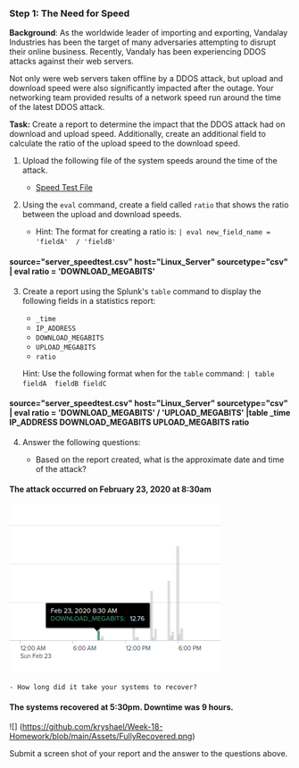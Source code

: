 ### Step 1: The Need for Speed 

**Background**: As the worldwide leader of importing and exporting, Vandalay Industries has been the target of many adversaries attempting to disrupt their online business. Recently, Vandaly has been experiencing DDOS attacks against their web servers.

Not only were web servers taken offline by a DDOS attack, but upload and download speed were also significantly impacted after the outage. Your networking team provided results of a network speed run around the time of the latest DDOS attack.

**Task:** Create a report to determine the impact that the DDOS attack had on download and upload speed. Additionally, create an additional field to calculate the ratio of the upload speed to the download speed.


1.  Upload the following file of the system speeds around the time of the attack.
    - [Speed Test File](https://vanderbilt.bootcampcontent.com/vanderbilt_coding_bootcamp/vu-virt-cyber-pt-04-2021-u-lol/-/blob/master/2-Homework/18-SIEMs/resources/server_speedtest.csv)

2. Using the `eval` command, create a field called `ratio` that shows the ratio between the upload and download speeds.
   - Hint: The format for creating a ratio is: `| eval new_field_name = 'fieldA'  / 'fieldB'`

#### source="server_speedtest.csv" host="Linux_Server" sourcetype="csv" | eval ratio = 'DOWNLOAD_MEGABITS'

      
3. Create a report using the Splunk's `table` command to display the following fields in a statistics report:
    - `_time`
    - `IP_ADDRESS`
    - `DOWNLOAD_MEGABITS`
    - `UPLOAD_MEGABITS`
    - `ratio`
  
   Hint: Use the following format when for the `table` command: `| table fieldA  fieldB fieldC`
   
#### source="server_speedtest.csv" host="Linux_Server" sourcetype="csv" | eval ratio = 'DOWNLOAD_MEGABITS' / 'UPLOAD_MEGABITS' |table _time IP_ADDRESS DOWNLOAD_MEGABITS UPLOAD_MEGABITS ratio

4. Answer the following questions:

    - Based on the report created, what is the approximate date and time of the attack?

#### The attack occurred on February 23, 2020 at 8:30am

![](https://github.com/kryshael/Week-18-Homework/blob/main/Assets/AttackTime.png)

    - How long did it take your systems to recover?
    
#### The systems recovered at 5:30pm. Downtime was 9 hours.

![] (https://github.com/kryshael/Week-18-Homework/blob/main/Assets/FullyRecovered.png)

Submit a screen shot of your report and the answer to the questions above.

